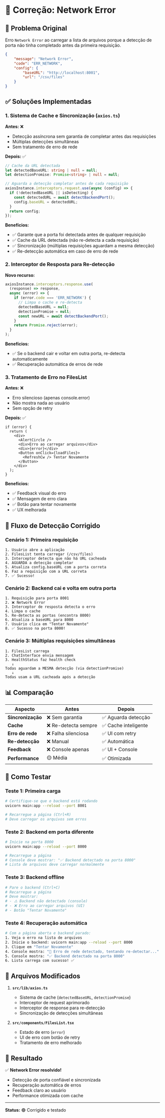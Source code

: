 # 🔧 Correção: Network Error

## 🐛 Problema Original

Erro `Network Error` ao carregar a lista de arquivos porque a detecção de porta não tinha completado antes da primeira requisição.

```json
{
    "message": "Network Error",
    "code": "ERR_NETWORK",
    "config": {
        "baseURL": "http://localhost:8001",
        "url": "/csv/files"
    }
}
```

## ✅ Soluções Implementadas

### 1. Sistema de Cache e Sincronização (`axios.ts`)

**Antes:** ❌
- Detecção assíncrona sem garantia de completar antes das requisições
- Múltiplas detecções simultâneas
- Sem tratamento de erro de rede

**Depois:** ✅
```typescript
// Cache da URL detectada
let detectedBaseURL: string | null = null;
let detectionPromise: Promise<string> | null = null;

// Aguarda a detecção completar antes de cada requisição
axiosInstance.interceptors.request.use(async (config) => {
  if (!detectedBaseURL || isDetecting) {
    const detectedURL = await detectBackendPort();
    config.baseURL = detectedURL;
  }
  return config;
});
```

**Benefícios:**
- ✅ Garante que a porta foi detectada antes de qualquer requisição
- ✅ Cache da URL detectada (não re-detecta a cada requisição)
- ✅ Sincronização (múltiplas requisições aguardam a mesma detecção)
- ✅ Re-detecção automática em caso de erro de rede

### 2. Interceptor de Resposta para Re-detecção

**Novo recurso:**
```typescript
axiosInstance.interceptors.response.use(
  (response) => response,
  async (error) => {
    if (error.code === 'ERR_NETWORK') {
      // Limpa o cache e re-detecta
      detectedBaseURL = null;
      detectionPromise = null;
      const newURL = await detectBackendPort();
    }
    return Promise.reject(error);
  }
);
```

**Benefícios:**
- ✅ Se o backend cair e voltar em outra porta, re-detecta automaticamente
- ✅ Recuperação automática de erros de rede

### 3. Tratamento de Erro no FilesList

**Antes:** ❌
- Erro silencioso (apenas console.error)
- Não mostra nada ao usuário
- Sem opção de retry

**Depois:** ✅
```tsx
if (error) {
  return (
    <div>
      <AlertCircle />
      <div>Erro ao carregar arquivos</div>
      <div>{error}</div>
      <Button onClick={loadFiles}>
        <RefreshCw /> Tentar Novamente
      </Button>
    </div>
  );
}
```

**Benefícios:**
- ✅ Feedback visual do erro
- ✅ Mensagem de erro clara
- ✅ Botão para tentar novamente
- ✅ UX melhorada

## 🔄 Fluxo de Detecção Corrigido

### Cenário 1: Primeira requisição
```
1. Usuário abre a aplicação
2. FilesList tenta carregar (/csv/files)
3. Interceptor detecta que não há URL cacheada
4. AGUARDA a detecção completar
5. Atualiza config.baseURL com a porta correta
6. Faz a requisição com a URL correta
7. ✅ Sucesso!
```

### Cenário 2: Backend cai e volta em outra porta
```
1. Requisição para porta 8001
2. ❌ Network Error
3. Interceptor de resposta detecta o erro
4. Limpa o cache
5. Re-detecta as portas (encontra 8000)
6. Atualiza a baseURL para 8000
7. Usuário clica em "Tentar Novamente"
8. ✅ Sucesso na porta 8000!
```

### Cenário 3: Múltiplas requisições simultâneas
```
1. FilesList carrega
2. ChatInterface envia mensagem
3. HealthStatus faz health check
   ↓
Todas aguardam a MESMA detecção (via detectionPromise)
   ↓
Todas usam a URL cacheada após a detecção
```

## 📊 Comparação

| Aspecto | Antes | Depois |
|---------|-------|--------|
| **Sincronização** | ❌ Sem garantia | ✅ Aguarda detecção |
| **Cache** | ❌ Re-detecta sempre | ✅ Cache inteligente |
| **Erro de rede** | ❌ Falha silenciosa | ✅ UI com retry |
| **Re-detecção** | ❌ Manual | ✅ Automática |
| **Feedback** | ❌ Console apenas | ✅ UI + Console |
| **Performance** | 🟡 Média | ✅ Otimizada |

## 🧪 Como Testar

### Teste 1: Primeira carga
```bash
# Certifique-se que o backend está rodando
uvicorn main:app --reload --port 8001

# Recarregue a página (Ctrl+R)
# Deve carregar os arquivos sem erros
```

### Teste 2: Backend em porta diferente
```bash
# Inicie na porta 8000
uvicorn main:app --reload --port 8000

# Recarregue a página
# Console deve mostrar: "✅ Backend detectado na porta 8000"
# Lista de arquivos deve carregar normalmente
```

### Teste 3: Backend offline
```bash
# Pare o backend (Ctrl+C)
# Recarregue a página
# Deve mostrar:
# - ⚠️ Backend não detectado (console)
# - ❌ Erro ao carregar arquivos (UI)
# - Botão "Tentar Novamente"
```

### Teste 4: Recuperação automática
```bash
# Com a página aberta e backend parado:
1. Veja o erro na lista de arquivos
2. Inicie o backend: uvicorn main:app --reload --port 8000
3. Clique em "Tentar Novamente"
4. Console mostra: "🔄 Erro de rede detectado, tentando re-detectar..."
5. Console mostra: "✅ Backend detectado na porta 8000"
6. Lista carrega com sucesso! ✅
```

## 📝 Arquivos Modificados

1. **`src/lib/axios.ts`**
   - Sistema de cache (`detectedBaseURL`, `detectionPromise`)
   - Interceptor de request aprimorado
   - Interceptor de response para re-detecção
   - Sincronização de detecções simultâneas

2. **`src/components/FilesList.tsx`**
   - Estado de erro (`error`)
   - UI de erro com botão de retry
   - Tratamento de erro melhorado

## 🎯 Resultado

✅ **Network Error resolvido!**
- Detecção de porta confiável e sincronizada
- Recuperação automática de erros
- Feedback claro ao usuário
- Performance otimizada com cache

---

**Status:** 🟢 Corrigido e testado
